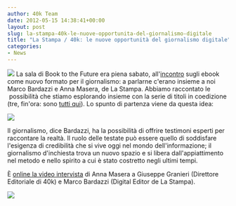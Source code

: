 ```yaml
---
author: 40k Team
date: 2012-05-15 14:38:41+00:00
layout: post
slug: la-stampa-40k-le-nuove-opportunita-del-giornalismo-digitale
title: "La Stampa / 40k: le nuove opportunità del giornalismo digitale"
categories:
- News
---
```


![](http://40k.it/wp-content/uploads/2012/05/Kh0Lekl7Xb-300x300.jpg) La sala di Book to the Future era piena sabato, all'[incontro](http://40k.it/?p=872) sugli ebook come nuovo formato per il giornalismo: a parlarne c'erano insieme a noi Marco Bardazzi e Anna Masera, de La Stampa. Abbiamo raccontato le  possibilità che stiamo esplorando insieme con la serie di titoli in coedizione (tre, fin'ora: sono [tutti qui](http://www.lastampa.it/promozioni/ebook/default.asp)). Lo spunto di partenza viene da questa idea:




![](http://40k.it/wp-content/uploads/2012/05/Schermata-2012-05-15-a-16.00.18.png)




Il giornalismo, dice Bardazzi, ha la possibilità di offrire testimoni esperti per raccontare la realtà. Il ruolo delle testate può essere quello di soddisfare l'esigenza di credibilità che si vive oggi nel mondo dell'informazione; il giornalismo d'inchiesta trova un nuovo spazio e si libera dall'appiattimento nel metodo e nello spirito a cui è stato costretto negli ultimi tempi.




È [online la video intervista](http://multimedia.lastampa.it/multimedia/salone-del-libro/lstp/145279/) di Anna Masera a Giuseppe Granieri (Direttore Editoriale di 40k) e Marco Bardazzi (Digital Editor de La Stampa).




[![](http://40k.it/wp-content/uploads/2012/05/Seth-Godin.jpg)](http://40k.it/wp-content/uploads/2012/05/Seth-Godin.jpg)
